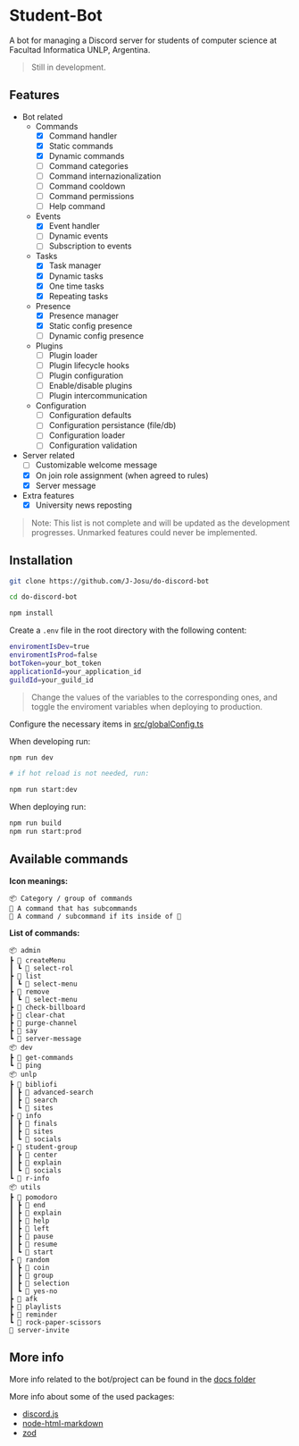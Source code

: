 # Student-Bot

A bot for managing a Discord server for students of computer science at Facultad Informatica UNLP, Argentina.

> Still in development.


## Features

- Bot related
  - Commands
    - [X] Command handler
    - [X] Static commands
    - [X] Dynamic commands
    - [ ] Command categories
    - [ ] Command internazionalization
    - [ ] Command cooldown
    - [ ] Command permissions
    - [ ] Help command
  - Events
    - [X] Event handler
    - [ ] Dynamic events
    - [ ] Subscription to events
  - Tasks
    - [X] Task manager
    - [X] Dynamic tasks
    - [X] One time tasks
    - [X] Repeating tasks
  - Presence
    - [X] Presence manager
    - [X] Static config presence
    - [ ] Dynamic config presence
  - Plugins
    - [ ] Plugin loader
    - [ ] Plugin lifecycle hooks
    - [ ] Plugin configuration
    - [ ] Enable/disable plugins
    - [ ] Plugin intercommunication
  - Configuration
    - [ ] Configuration defaults
    - [ ] Configuration persistance (file/db)
    - [ ] Configuration loader
    - [ ] Configuration validation

- Server related
  - [ ] Customizable welcome message
  - [X] On join role assignment (when agreed to rules)
  - [X] Server message

- Extra features
  - [X] University news reposting

> Note: This list is not complete and will be updated as the development progresses. Unmarked features could never be implemented.


## Installation

```bash
git clone https://github.com/J-Josu/do-discord-bot

cd do-discord-bot

npm install
```

Create a `.env` file in the root directory with the following content:

```bash
enviromentIsDev=true
enviromentIsProd=false
botToken=your_bot_token
applicationId=your_application_id
guildId=your_guild_id
```

> Change the values of the variables to the corresponding ones, and toggle the enviroment variables when deploying to production.

Configure the necessary items in [src/globalConfig.ts](./src/globalConfigs.ts)

When developing run:

```bash
npm run dev

# if hot reload is not needed, run:

npm run start:dev
```

When deploying run:

```bash
npm run build
npm run start:prod
```

## Available commands

**Icon meanings:**
```text
📦 Category / group of commands
📁 A command that has subcommands
📄 A command / subcommand if its inside of 📁
```

**List of commands:**
```text
📦 admin
┣ 📁 createMenu
┃ ┗ 📄 select-rol
┣ 📁 list
┃ ┗ 📄 select-menu
┣ 📁 remove
┃ ┗ 📄 select-menu
┣ 📄 check-billboard
┣ 📄 clear-chat
┣ 📄 purge-channel
┣ 📄 say
┗ 📄 server-message
📦 dev
┣ 📄 get-commands
┗ 📄 ping
📦 unlp
┣ 📁 bibliofi
┃ ┣ 📄 advanced-search
┃ ┣ 📄 search
┃ ┗ 📄 sites
┣ 📁 info
┃ ┣ 📄 finals
┃ ┣ 📄 sites
┃ ┗ 📄 socials
┣ 📁 student-group
┃ ┣ 📄 center
┃ ┣ 📄 explain
┃ ┗ 📄 socials
┗ 📄 r-info
📦 utils
┣ 📁 pomodoro
┃ ┣ 📄 end
┃ ┣ 📄 explain
┃ ┣ 📄 help
┃ ┣ 📄 left
┃ ┣ 📄 pause
┃ ┣ 📄 resume
┃ ┗ 📄 start
┣ 📁 random
┃ ┣ 📄 coin
┃ ┣ 📄 group
┃ ┣ 📄 selection
┃ ┗ 📄 yes-no
┣ 📄 afk
┣ 📄 playlists
┣ 📄 reminder
┗ 📄 rock-paper-scissors
📄 server-invite
```

## More info

More info related to the bot/project can be found in the [docs folder](./docs/)

More info about some of the used packages:
- [discord.js](https://discord.js.org/#/)
- [node-html-markdown](https://github.com/crosstype/node-html-markdown)
- [zod](https://zod.dev/)
